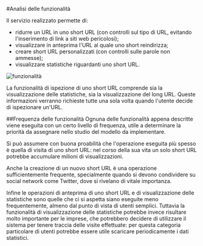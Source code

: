 #Analisi delle funzionalità

Il servizio realizzato permette di:

- ridurre un URL in uno short URL (con controlli sul tipo di URL, evitando l'inserimento di link a siti web pericolosi);
- visualizzare in anteprima l'URL al quale uno short reindirizza;
- creare short URL personalizzati (con controlli sulle parole non ammesse);
- visualizzare statistiche riguardanti uno short URL.

![funzionalità](https://github.com/GruppoPBDMNG-7/shortify.me/blob/master/Documentation/images/funziolalit%C3%A0.png)

La funzionalità di ispezione di uno short URL comprende sia la visualizzazione delle statistiche, sia la visualizzazione del long URL. Queste informazioni verranno richieste tutte una sola volta quando l'utente decide di ispezionare un'URL.

##Frequenza delle funzionalità
Ognuna delle funzionalità appena descritte viene eseguita con un certo livello di frequenza, utile a determinare la priorità da assegnare nello studio del modello da implementare.

Si può assumere con buona proabilità che l'operazione eseguita più spesso è quella di visita di uno short URL: nel corso della sua vita un solo short URL potrebbe accumulare milioni di visualizzazioni.

Anche la creazione di un nuovo short URL è una operazione sufficientemente frequente, specialmente quando si devono condividere su social network come Twitter, dove si rivelano di vitale importanza.

Infine le operazioni di anteprima di uno short URL e di visualizzazione delle statistiche sono quelle che ci si aspetta siano eseguite meno frequentemente, almeno dal punto di vista di utenti semplici. Tuttavia la funzionalità di visualizzazione delle statistiche potrebbe invece risultare molto importante per le imprese, che potrebbero decidere di utilizzare il sistema per tenere traccia delle visite effettuate: per questa categoria particolare di utenti potrebbe essere utile scaricare periodicamente i dati statistici.
